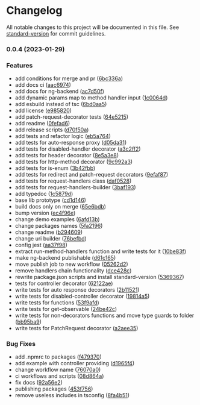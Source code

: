 # Changelog

All notable changes to this project will be documented in this file. See [standard-version](https://github.com/conventional-changelog/standard-version) for commit guidelines.

### 0.0.4 (2023-01-29)


### Features

* add conditions for merge and pr ([6bc336a](https://github.com/vsezol/ng-backend/commit/6bc336a5a1608346e57438dc7af424d6f6266fd7))
* add docs ci ([aac6974](https://github.com/vsezol/ng-backend/commit/aac6974c2068b0a69d6481d7007aa1ac5e46cf70))
* add docs for ng-backend ([ac7d50f](https://github.com/vsezol/ng-backend/commit/ac7d50ffdd83095b71b9009e30eb77761b92bc74))
* add dynamic params map to method handler input ([1c0064d](https://github.com/vsezol/ng-backend/commit/1c0064d537b51db7a47fcda9ff1142581910c5aa))
* add esbuild instead of tsc ([6bd0aa5](https://github.com/vsezol/ng-backend/commit/6bd0aa552699d146faef9edafba716c9741fb3f0))
* add license ([e985820](https://github.com/vsezol/ng-backend/commit/e985820ffd05fcd834bd7d056703c4e2e11992ac))
* add patch-request-decorator tests ([64e5215](https://github.com/vsezol/ng-backend/commit/64e5215d84c9ccda1c89bf5099a5214726862fae))
* add readme ([0fefad6](https://github.com/vsezol/ng-backend/commit/0fefad68507a36e5c82c05907a45e8496569353a))
* add release scripts ([d70f50a](https://github.com/vsezol/ng-backend/commit/d70f50a78192f54ad0bd2ea4a8da72862b0fb56b))
* add tests and refactor logic ([eb5a764](https://github.com/vsezol/ng-backend/commit/eb5a764cb599f5cedacf08fe8f143b7916626ab1))
* add tests for auto-response proxy ([d05da31](https://github.com/vsezol/ng-backend/commit/d05da311efd85bb730307fb2c4329eb1c9d9475c))
* add tests for disabled-handler decorator ([a3c2ff2](https://github.com/vsezol/ng-backend/commit/a3c2ff29ce30d407b033e44de3c32b3be122d574))
* add tests for header decorator ([8e5a3e8](https://github.com/vsezol/ng-backend/commit/8e5a3e80c2d72c9c24d337c49b5d425bd5aa12ab))
* add tests for http-method decorator ([9c992a3](https://github.com/vsezol/ng-backend/commit/9c992a36f846d666dba5994ad6f9a420c493123d))
* add tests for is-enum ([3b42fbb](https://github.com/vsezol/ng-backend/commit/3b42fbb279beb090398aa8aec473e0d7fad5eede))
* add tests for redirect and patch-request decorators ([9efaf87](https://github.com/vsezol/ng-backend/commit/9efaf873b16588de5402065cf4b8fdbbf47cdbd2))
* add tests for request-handlers class ([daf0528](https://github.com/vsezol/ng-backend/commit/daf052811b390e49810e92f2480b46453fbab336))
* add tests for request-handlers-builder ([3baf193](https://github.com/vsezol/ng-backend/commit/3baf193a1bb42eb9e9786db94cc112763ee11e7b))
* add typedoc ([1c5879d](https://github.com/vsezol/ng-backend/commit/1c5879def12b5883a24beb380209c86a9074883b))
* base lib prototype ([cd1d146](https://github.com/vsezol/ng-backend/commit/cd1d14674e03e338d2883aed92b89db018a934e1))
* build docs only on merge ([65e6bdb](https://github.com/vsezol/ng-backend/commit/65e6bdb83c70d725fbf74c60a2b779f180b61819))
* bump version ([ec4f96e](https://github.com/vsezol/ng-backend/commit/ec4f96eee47cc6bb760bd81cc623765ec1ac7da6))
* change demo examples ([6afd13b](https://github.com/vsezol/ng-backend/commit/6afd13b8519db1b29ddea45072345424ad07fe74))
* change packages names ([5fa2196](https://github.com/vsezol/ng-backend/commit/5fa21960f06c6bd17db6e8c9887dd516e3bf175b))
* change readme ([b294609](https://github.com/vsezol/ng-backend/commit/b294609449f4ea57256b95cc21b63422c31e251f))
* change uri builder ([76befbd](https://github.com/vsezol/ng-backend/commit/76befbde73c1babc4f66fe9fb3cbcda0620f945b))
* config jest ([aa37f98](https://github.com/vsezol/ng-backend/commit/aa37f9841effe148f3c2962ab7926921bd465de9))
* extract run-method-handlers function and write tests for it ([10be83f](https://github.com/vsezol/ng-backend/commit/10be83fa463a72b0c4c58839c20c898e8e1a867a))
* make ng-backend publishable ([d61c165](https://github.com/vsezol/ng-backend/commit/d61c1659a9288cbd4c4b0702a9ca55fc62f36cb5))
* move publish job to new workflow ([05262d2](https://github.com/vsezol/ng-backend/commit/05262d2a823519e594d0c2934dcb1343937fab5b))
* remove handlers chain functionality ([dce428c](https://github.com/vsezol/ng-backend/commit/dce428caa675f5bc9929b62be1b8665ce3ca66ff))
* rewrite package.json scripts and install standard-version ([5369367](https://github.com/vsezol/ng-backend/commit/536936732270185d7710df5a21e4a44024fc4ea9))
* tests for controller decorator ([62122ae](https://github.com/vsezol/ng-backend/commit/62122aec90bc5d30df0360f2e9089ec90908e8eb))
* write tests for auto response decorators ([2b11521](https://github.com/vsezol/ng-backend/commit/2b115216b0477c05da0198c8432faead149b7b59))
* write tests for disabled-controller decorator ([19814a5](https://github.com/vsezol/ng-backend/commit/19814a522d577a74172a88fc8bfa1cb6f2af774d))
* write tests for functions ([53f9afd](https://github.com/vsezol/ng-backend/commit/53f9afdd9ba5a58558ac9c21b4d330932d5ce20c))
* write tests for get-observable ([24be42c](https://github.com/vsezol/ng-backend/commit/24be42ce16ce235b8c00541fa9bc72a02bf533f9))
* write tests for non-decorators functions and move type guards to folder ([bb95ba9](https://github.com/vsezol/ng-backend/commit/bb95ba9f5088c4ec5b90f625a6859611d272a79f))
* write tests for PatchRequest decorator ([a2aee35](https://github.com/vsezol/ng-backend/commit/a2aee353497eed7c4b0cbb54fb8c1a86917440b9))


### Bug Fixes

* add .npmrc to packages ([f479370](https://github.com/vsezol/ng-backend/commit/f479370a6b4258d0b6064225c7480997ec0cb6d8))
* add example with controller providing ([d1965f4](https://github.com/vsezol/ng-backend/commit/d1965f49fc46220e04fef9d3b19bc9fb1aeba4c1))
* change workflow name ([76070a0](https://github.com/vsezol/ng-backend/commit/76070a0130f322b2218a2ccc32ce0192438516e5))
* ci workflows and scripts ([08d864a](https://github.com/vsezol/ng-backend/commit/08d864a8d354e26e9edda8c07b87d3972f3910b6))
* fix docs ([92a56e2](https://github.com/vsezol/ng-backend/commit/92a56e202de3af57d070fa5bdbda332e84f2dc1f))
* publishing packages ([453f756](https://github.com/vsezol/ng-backend/commit/453f756832cc0ed8a3eaf79f071d2a2a2c7d9e45))
* remove useless includes in tsconfig ([8fa4b51](https://github.com/vsezol/ng-backend/commit/8fa4b51c5e54b727ffc6c39dce0f0011282fdf62))
